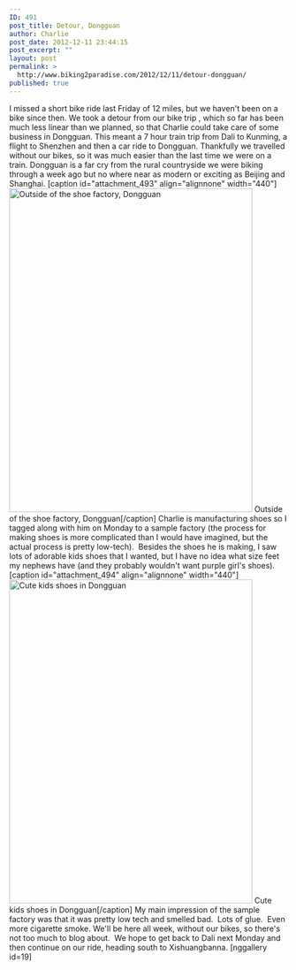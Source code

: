 ```yaml
---
ID: 491
post_title: Detour, Dongguan
author: Charlie
post_date: 2012-12-11 23:44:15
post_excerpt: ""
layout: post
permalink: >
  http://www.biking2paradise.com/2012/12/11/detour-dongguan/
published: true
---
```

I missed a short bike ride last Friday of 12 miles, but we haven't been on a bike since then. We took a detour from our bike trip , which so far has been much less linear than we planned, so that Charlie could take care of some business in Dongguan. This meant a 7 hour train trip from Dali to Kunming, a flight to Shenzhen and then a car ride to Dongguan. Thankfully we travelled without our bikes, so it was much easier than the last time we were on a train. Dongguan is a far cry from the rural countryside we were biking through a week ago but no where near as modern or exciting as Beijing and Shanghai. [caption id="attachment_493" align="alignnone" width="440"]<a href="http://biking2paradise.com/2012/12/11/detour-dongguan/img_2581/" rel="attachment wp-att-493"><img class="size-large wp-image-493" title="Outside of the shoe factory, Dongguan" src="http://biking2paradise.com/wp-content/uploads/2012/12/IMG_2581-768x1024.jpg" alt="Outside of the shoe factory, Dongguan" width="440" height="586" /></a> Outside of the shoe factory, Dongguan[/caption] Charlie is manufacturing shoes so I tagged along with him on Monday to a sample factory (the process for making shoes is more complicated than I would have imagined, but the actual process is pretty low-tech).  Besides the shoes he is making, I saw lots of adorable kids shoes that I wanted, but I have no idea what size feet my nephews have (and they probably wouldn't want purple girl's shoes). [caption id="attachment_494" align="alignnone" width="440"]<a href="http://biking2paradise.com/2012/12/11/detour-dongguan/img_2585/" rel="attachment wp-att-494"><img class="size-large wp-image-494" title="Cute kids shoes in Dongguan" src="http://biking2paradise.com/wp-content/uploads/2012/12/IMG_2585-768x1024.jpg" alt="Cute kids shoes in Dongguan" width="440" height="586" /></a> Cute kids shoes in Dongguan[/caption] My main impression of the sample factory was that it was pretty low tech and smelled bad.  Lots of glue.  Even more cigarette smoke. We'll be here all week, without our bikes, so there's not too much to blog about.  We hope to get back to Dali next Monday and then continue on our ride, heading south to Xishuangbanna. [nggallery id=19]
